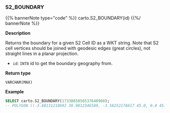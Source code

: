 ### S2_BOUNDARY

{{% bannerNote type="code" %}}
carto.S2_BOUNDARY(id)
{{%/ bannerNote %}}

**Description**

Returns the boundary for a given S2 Cell ID as a WKT string. Note that S2 cell vertices should be joined with geodesic edges (great circles), not straight lines in a planar projection.

* `id`: `INT8` id to get the boundary geography from.

**Return type**

`VARCHAR(MAX)`

**Example**

```sql
SELECT carto.S2_BOUNDARY(1733885856537640960);
-- POLYGON ((-3.88131218692 39.9812346589, -3.58252176617 45.0, 0.0 45.0, 0.0 39.9812346589, -3.88131218692 39.9812346589))
```
